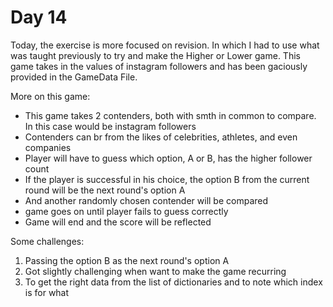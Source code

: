 # Day 14

Today, the exercise is more focused on revision. In which I had to use what was taught previously to try and make the Higher or Lower game. This game takes in the values of instagram followers and has been gaciously provided in the GameData File.

More on this game:
- This game takes 2 contenders, both with smth in common to compare. In this case would be instagram followers
- Contenders can br from the likes of celebrities, athletes, and even companies
- Player will have to guess which option, A or B, has the higher follower count
- If the player is successful in his choice, the option B from the current round will be the next round's option A
- And another randomly chosen contender will be compared
- game goes on until player fails to guess correctly
- Game will end and the score will be reflected

Some challenges:
1. Passing the option B as the next round's option A
2. Got slightly challenging when want to make the game recurring
3. To get the right data from the list of dictionaries and to note which index is for what